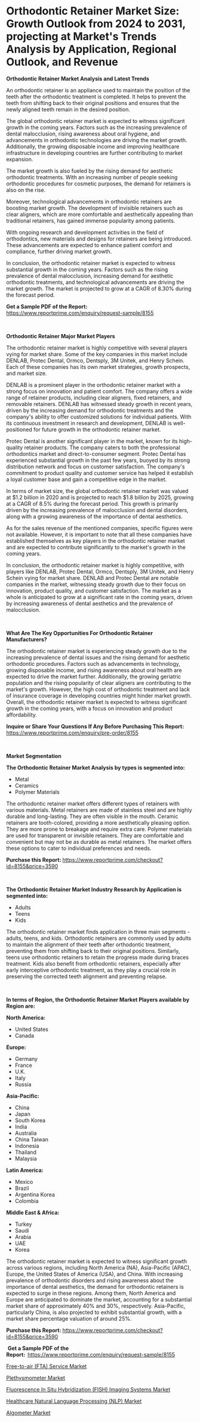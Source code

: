 <p><h1>Orthodontic Retainer Market Size: Growth Outlook from 2024 to 2031, projecting at Market's Trends Analysis by Application, Regional Outlook, and Revenue</h1></p><p><strong>Orthodontic Retainer Market Analysis and Latest Trends</strong></p>
<p><p>An orthodontic retainer is an appliance used to maintain the position of the teeth after the orthodontic treatment is completed. It helps to prevent the teeth from shifting back to their original positions and ensures that the newly aligned teeth remain in the desired position.</p><p>The global orthodontic retainer market is expected to witness significant growth in the coming years. Factors such as the increasing prevalence of dental malocclusion, rising awareness about oral hygiene, and advancements in orthodontic technologies are driving the market growth. Additionally, the growing disposable income and improving healthcare infrastructure in developing countries are further contributing to market expansion.</p><p>The market growth is also fueled by the rising demand for aesthetic orthodontic treatments. With an increasing number of people seeking orthodontic procedures for cosmetic purposes, the demand for retainers is also on the rise.</p><p>Moreover, technological advancements in orthodontic retainers are boosting market growth. The development of invisible retainers such as clear aligners, which are more comfortable and aesthetically appealing than traditional retainers, has gained immense popularity among patients.</p><p>With ongoing research and development activities in the field of orthodontics, new materials and designs for retainers are being introduced. These advancements are expected to enhance patient comfort and compliance, further driving market growth.</p><p>In conclusion, the orthodontic retainer market is expected to witness substantial growth in the coming years. Factors such as the rising prevalence of dental malocclusion, increasing demand for aesthetic orthodontic treatments, and technological advancements are driving the market growth. The market is projected to grow at a CAGR of 8.30% during the forecast period.</p></p>
<p><strong>Get a Sample PDF of the Report:&nbsp;</strong> <a href="https://www.reportprime.com/enquiry/request-sample/8155">https://www.reportprime.com/enquiry/request-sample/8155</a></p>
<p>&nbsp;</p>
<p><strong>Orthodontic Retainer Major Market Players</strong></p>
<p><p>The orthodontic retainer market is highly competitive with several players vying for market share. Some of the key companies in this market include DENLAB, Protec Dental, Ormco, Dentsply, 3M Unitek, and Henry Schein. Each of these companies has its own market strategies, growth prospects, and market size.</p><p>DENLAB is a prominent player in the orthodontic retainer market with a strong focus on innovation and patient comfort. The company offers a wide range of retainer products, including clear aligners, fixed retainers, and removable retainers. DENLAB has witnessed steady growth in recent years, driven by the increasing demand for orthodontic treatments and the company's ability to offer customized solutions for individual patients. With its continuous investment in research and development, DENLAB is well-positioned for future growth in the orthodontic retainer market.</p><p>Protec Dental is another significant player in the market, known for its high-quality retainer products. The company caters to both the professional orthodontics market and direct-to-consumer segment. Protec Dental has experienced substantial growth in the past few years, buoyed by its strong distribution network and focus on customer satisfaction. The company's commitment to product quality and customer service has helped it establish a loyal customer base and gain a competitive edge in the market.</p><p>In terms of market size, the global orthodontic retainer market was valued at $1.2 billion in 2020 and is projected to reach $1.8 billion by 2025, growing at a CAGR of 8.5% during the forecast period. This growth is primarily driven by the increasing prevalence of malocclusion and dental disorders, along with a growing awareness of the importance of dental aesthetics.</p><p>As for the sales revenue of the mentioned companies, specific figures were not available. However, it is important to note that all these companies have established themselves as key players in the orthodontic retainer market and are expected to contribute significantly to the market's growth in the coming years.</p><p>In conclusion, the orthodontic retainer market is highly competitive, with players like DENLAB, Protec Dental, Ormco, Dentsply, 3M Unitek, and Henry Schein vying for market share. DENLAB and Protec Dental are notable companies in the market, witnessing steady growth due to their focus on innovation, product quality, and customer satisfaction. The market as a whole is anticipated to grow at a significant rate in the coming years, driven by increasing awareness of dental aesthetics and the prevalence of malocclusion.</p></p>
<p>&nbsp;</p>
<p><strong>What Are The Key Opportunities For Orthodontic Retainer Manufacturers?</strong></p>
<p><p>The orthodontic retainer market is experiencing steady growth due to the increasing prevalence of dental issues and the rising demand for aesthetic orthodontic procedures. Factors such as advancements in technology, growing disposable income, and rising awareness about oral health are expected to drive the market further. Additionally, the growing geriatric population and the rising popularity of clear aligners are contributing to the market's growth. However, the high cost of orthodontic treatment and lack of insurance coverage in developing countries might hinder market growth. Overall, the orthodontic retainer market is expected to witness significant growth in the coming years, with a focus on innovation and product affordability.</p></p>
<p><strong>Inquire or Share Your Questions If Any Before Purchasing This Report:</strong> <a href="https://www.reportprime.com/enquiry/pre-order/8155">https://www.reportprime.com/enquiry/pre-order/8155</a></p>
<p>&nbsp;</p>
<p><strong>Market Segmentation</strong></p>
<p><strong>The Orthodontic Retainer Market Analysis by types is segmented into:</strong></p>
<p><ul><li>Metal</li><li>Ceramics</li><li>Polymer Materials</li></ul></p>
<p><p>The orthodontic retainer market offers different types of retainers with various materials. Metal retainers are made of stainless steel and are highly durable and long-lasting. They are often visible in the mouth. Ceramic retainers are tooth-colored, providing a more aesthetically pleasing option. They are more prone to breakage and require extra care. Polymer materials are used for transparent or invisible retainers. They are comfortable and convenient but may not be as durable as metal retainers. The market offers these options to cater to individual preferences and needs.</p></p>
<p><strong>Purchase this Report:&nbsp;</strong><a href="https://www.reportprime.com/checkout?id=8155&price=3590">https://www.reportprime.com/checkout?id=8155&price=3590</a></p>
<p>&nbsp;</p>
<p><strong>The Orthodontic Retainer Market Industry Research by Application is segmented into:</strong></p>
<p><ul><li>Adults</li><li>Teens</li><li>Kids</li></ul></p>
<p><p>The orthodontic retainer market finds application in three main segments - adults, teens, and kids. Orthodontic retainers are commonly used by adults to maintain the alignment of their teeth after orthodontic treatment, preventing them from shifting back to their original positions. Similarly, teens use orthodontic retainers to retain the progress made during braces treatment. Kids also benefit from orthodontic retainers, especially after early interceptive orthodontic treatment, as they play a crucial role in preserving the corrected teeth alignment and preventing relapse.</p></p>
<p>&nbsp;</p>
<p><strong>In terms of Region, the Orthodontic Retainer Market Players available by Region are:</strong></p>
<p>
    <p> <strong> North America: </strong>
        <ul>
            <li>United States</li>
            <li>Canada</li>
        </ul>
        </p> 
    <p> <strong> Europe: </strong>
        <ul>
            <li>Germany</li>
            <li>France</li>
            <li>U.K.</li>
            <li>Italy</li>
            <li>Russia</li>
        </ul>
        </p> 
    <p> <strong> Asia-Pacific: </strong>
        <ul>
            <li>China</li>
            <li>Japan</li>
            <li>South Korea</li>
            <li>India</li>
            <li>Australia</li>
            <li>China Taiwan</li>
            <li>Indonesia</li>
            <li>Thailand</li>
            <li>Malaysia</li>
        </ul>
        </p> 
    <p> <strong> Latin America: </strong>
        <ul>
            <li>Mexico</li>
            <li>Brazil</li>
            <li>Argentina Korea</li>
            <li>Colombia</li>
        </ul>
        </p> 
    <p> <strong> Middle East & Africa: </strong>
        <ul>
            <li>Turkey</li>
            <li>Saudi</li>
            <li>Arabia</li>
            <li>UAE</li>
            <li>Korea</li>
        </ul>
    </p>
    </p>
<p><p>The orthodontic retainer market is expected to witness significant growth across various regions, including North America (NA), Asia-Pacific (APAC), Europe, the United States of America (USA), and China. With increasing prevalence of orthodontic disorders and rising awareness about the importance of dental aesthetics, the demand for orthodontic retainers is expected to surge in these regions. Among them, North America and Europe are anticipated to dominate the market, accounting for a substantial market share of approximately 40% and 30%, respectively. Asia-Pacific, particularly China, is also projected to exhibit substantial growth, with a market share percentage valuation of around 25%.</p></p>
<p><strong>Purchase this Report: </strong><a href="https://www.reportprime.com/checkout?id=8155&price=3590">https://www.reportprime.com/checkout?id=8155&price=3590</a></p>
<p>&nbsp;<strong>Get a Sample PDF of the Report:&nbsp;&nbsp;</strong><a href="https://www.reportprime.com/enquiry/request-sample/8155">https://www.reportprime.com/enquiry/request-sample/8155</a></p>
<p><strong></strong></p>
<p><p><a href="https://medium.com/p/830cf8e8c079/edit">Free-to-air (FTA) Service Market</a></p><p><a href="https://github.com/merzlyukov93/Market-Research-Report-List-2/blob/main/plethysmometer-market.md">Plethysmometer Market</a></p><p><a href="https://medium.com/p/057f658dcb28/edit">Fluorescence In Situ Hybridization (FISH) Imaging Systems Market</a></p><p><a href="https://medium.com/p/9d2476bbed29/edit">Healthcare Natural Language Processing (NLP) Market</a></p><p><a href="https://github.com/melchekhinf/Market-Research-Report-List-2/blob/main/algometer-market.md">Algometer Market</a></p></p>